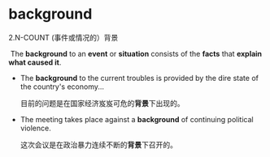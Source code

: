 # background

2.N-COUNT (事件或情况的）背景

​	The **background** to an **event** or **situation** consists of the **facts** that **explain what caused it**.

- The **background** to the current troubles is provided by the dire state of the country's economy...

  目前的问题是在国家经济岌岌可危的**背景**下出现的。

- The meeting takes place against a **background** of continuing political violence.

  这次会议是在政治暴力连续不断的**背景**下召开的。